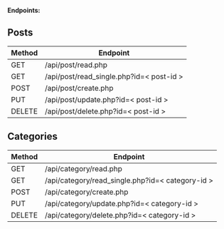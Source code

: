 **Endpoints:**

## Posts
| Method | Endpoint |
|--|--|
| GET | /api/post/read.php |
| GET | /api/post/read_single.php?id=< post-id > | 
| POST | /api/post/create.php | 
| PUT | /api/post/update.php?id=< post-id > | 
| DELETE | /api/post/delete.php?id=< post-id > | 


## Categories
| Method | Endpoint |
|--|--|
| GET | /api/category/read.php |
| GET | /api/category/read_single.php?id=< category-id > | 
| POST | /api/category/create.php | 
| PUT | /api/category/update.php?id=< category-id > | 
| DELETE | /api/category/delete.php?id=< category-id > | 
